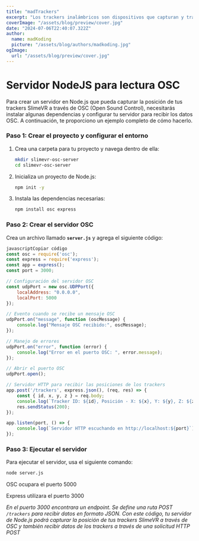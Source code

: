 ```yaml
---
title: "madTrackers"
excerpt: "Los trackers inalámbricos son dispositivos que capturan y transmiten la posición del usuario en tiempo real a un servidor en su PC mediante una conexión WiFi de 2.4 GHz."
coverImage: "/assets/blog/preview/cover.jpg"
date: "2024-07-06T22:40:07.322Z"
author:
  name: madKoding
  picture: "/assets/blog/authors/madkoding.jpg"
ogImage:
  url: "/assets/blog/preview/cover.jpg"
---
```

# Servidor NodeJS para lectura OSC

Para crear un servidor en Node.js que pueda capturar la posición de tus trackers SlimeVR a través de OSC (Open Sound Control), necesitarás instalar algunas dependencias y configurar tu servidor para recibir los datos OSC. A continuación, te proporciono un ejemplo completo de cómo hacerlo.

### **Paso 1: Crear el proyecto y configurar el entorno**

1. Crea una carpeta para tu proyecto y navega dentro de ella:
    
    ```bash
    mkdir slimevr-osc-server
    cd slimevr-osc-server
    ```
    
2. Inicializa un proyecto de Node.js:
    
    ```bash
    npm init -y
    ```
    
3. Instala las dependencias necesarias:
    
    ```bash
    npm install osc express
    ```
    

### **Paso 2: Crear el servidor OSC**

Crea un archivo llamado **`server.js`** y agrega el siguiente código:

```jsx
javascriptCopiar código
const osc = require('osc');
const express = require('express');
const app = express();
const port = 3000;

// Configuración del servidor OSC
const udpPort = new osc.UDPPort({
    localAddress: "0.0.0.0",
    localPort: 5000
});

// Evento cuando se recibe un mensaje OSC
udpPort.on("message", function (oscMessage) {
    console.log("Mensaje OSC recibido:", oscMessage);
});

// Manejo de errores
udpPort.on("error", function (error) {
    console.log("Error en el puerto OSC: ", error.message);
});

// Abrir el puerto OSC
udpPort.open();

// Servidor HTTP para recibir las posiciones de los trackers
app.post('/trackers', express.json(), (req, res) => {
    const { id, x, y, z } = req.body;
    console.log(`Tracker ID: ${id}, Posición - X: ${x}, Y: ${y}, Z: ${z}`);
    res.sendStatus(200);
});

app.listen(port, () => {
    console.log(`Servidor HTTP escuchando en http://localhost:${port}`);
});
```

### **Paso 3: Ejecutar el servidor**

Para ejecutar el servidor, usa el siguiente comando:

```bash
node server.js
```

OSC ocupara el puerto 5000

Express utilizara el puerto 3000

*En el puerto 3000 encontrara un endpoint. Se define una ruta POST `/trackers` para recibir datos en formato JSON. Con este código, tu servidor de Node.js podrá capturar la posición de tus trackers SlimeVR a través de OSC y también recibir datos de los trackers a través de una solicitud HTTP POST*